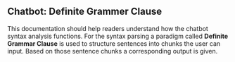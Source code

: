 ## Chatbot: Definite Grammer Clause
This documentation should help readers understand how the chatbot syntax analysis functions. For the syntax parsing a paradigm called **Definite Grammar Clause** is used to structure sentences into chunks the user can input. Based on those sentence chunks a corresponding output is given. 


